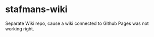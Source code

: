 stafmans-wiki
=============

Separate Wiki repo, cause a wiki connected to Github Pages was not working right.
